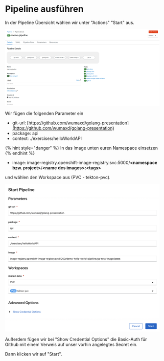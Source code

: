 # Pipeline ausführen

In der Pipeline Übersicht wählen wir unter "Actions" "Start" aus.

![](../../../.gitbook/assets/image%20%28175%29.png)

Wir fügen die folgenden Parameter ein

* git-url: [https://github.com/wumaxd/golang-presentation](https://github.com/wumaxd/golang-presentation)
* package: api
* context: ./exercises/helloWorldAPI

{% hint style="danger" %}
In das Image unten euren Namespace einsetzen
{% endhint %}

* image: image-registry.openshift-image-registry.svc:5000/**&lt;namespace bzw. project&gt;**/**&lt;name des images&gt;:&lt;tags&gt;**

und wählen den Workspace aus \(PVC - tekton-pvc\).

![](../../../.gitbook/assets/screenshot-2021-04-14-at-22.36.08.png)

Außerdem fügen wir bei "Show Credential Options" die Basic-Auth für Github mit einem Verweis auf unser vorhin angelegtes Secret ein.

Dann klicken wir auf "Start".




